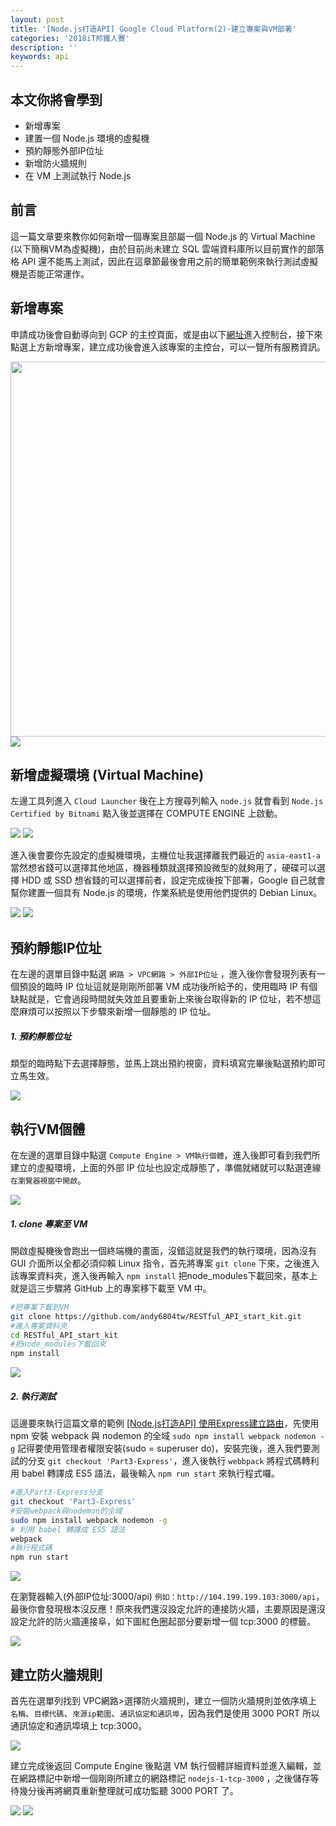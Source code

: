```yaml
---
layout: post
title: '[Node.js打造API] Google Cloud Platform(2)-建立專案與VM部署'
categories: '2018iT邦鐵人賽'
description: ''
keywords: api
---
```


## 本文你將會學到
- 新增專案
- 建置一個 Node.js 環境的虛擬機
- 預約靜態外部IP位址
- 新增防火牆規則
- 在 VM 上測試執行 Node.js

## 前言
這一篇文章要來教你如何新增一個專案且部屬一個 Node.js 的 Virtual Machine (以下簡稱VM為虛擬機)，由於目前尚未建立 SQL 雲端資料庫所以目前實作的部落格 API 還不能馬上測試，因此在這章節最後會用之前的簡單範例來執行測試虛擬機是否能正常運作。

## 新增專案
申請成功後會自動導向到 GCP 的主控頁面，或是由以下[網址](https://console.cloud.google.com)進入控制台，接下來點選上方新增專案，建立成功後會進入該專案的主控台，可以一覽所有服務資訊。

<img src="/images/posts/it2018/img1070119-1.png" width="600">
<img src="/images/posts/it2018/img1070119-2.png">

## 新增虛擬環境 (Virtual Machine)
左邊工具列進入 `Cloud Launcher` 後在上方搜尋列輸入 `node.js` 就會看到 `Node.js Certified by Bitnami` 點入後並選擇在 COMPUTE ENGINE 上啟動。

<img src="/images/posts/it2018/img1070119-3.png">
<img src="/images/posts/it2018/img1070119-4.png">

進入後會要你先設定的虛擬機環境，主機位址我選擇離我們最近的 `asia-east1-a` 當然想省錢可以選擇其他地區，機器種類就選擇預設微型的就夠用了，硬碟可以選擇 HDD 或 SSD 想省錢的可以選擇前者，設定完成後按下部署，Google 自己就會幫你建置一個具有 Node.js 的環境，作業系統是使用他們提供的 Debian Linux。

<img src="/images/posts/it2018/img1070119-5.png">
<img src="/images/posts/it2018/img1070119-6.png">

## 預約靜態IP位址 
在左邊的選單目錄中點選 `網路 > VPC網路 > 外部IP位址` ，進入後你會發現列表有一個預設的臨時 IP 位址這就是剛剛所部署 VM 成功後所給予的，使用臨時 IP 有個缺點就是，它會過段時間就失效並且要重新上來後台取得新的 IP 位址，若不想這麼麻煩可以按照以下步驟來新增一個靜態的 IP 位址。

##### 1. 預約靜態位址
類型的臨時點下去選擇靜態，並馬上跳出預約視窗，資料填寫完畢後點選預約即可立馬生效。

<img src="/images/posts/it2018/img1070119-7.png">

## 執行VM個體
在左邊的選單目錄中點選 `Compute Engine > VM執行個體`，進入後即可看到我們所建立的虛擬環境，上面的外部 IP 位址也設定成靜態了，準備就緒就可以點選連線 `在瀏覽器視窗中開啟`。

<img src="/images/posts/it2018/img1070119-8.png">

##### 1. clone 專案至 VM

開啟虛擬機後會跑出一個終端機的畫面，沒錯這就是我們的執行環境，因為沒有 GUI 介面所以全都必須仰賴 Linux 指令，首先將專案 `git clone` 下來，之後進入該專案資料夾，進入後再輸入 `npm install` 把node_modules下載回來，基本上就是這三步驟將 GitHub 上的專案移下載至 VM 中。

```bash
#把專案下載到VM
git clone https://github.com/andy6804tw/RESTful_API_start_kit.git
#進入專案資料夾
cd RESTful_API_start_kit
#把node_modules下載回來
npm install
```

<img src="/images/posts/it2018/img1070119-9.png">

##### 2. 執行測試

這邊要來執行這篇文章的範例 [[Node.js打造API] 使用Express建立路由](https://andy6804tw.github.io/2017/12/26/express-mvc-tutorial/)，先使用 npm 安裝 webpack 與 nodemon 的全域 `sudo npm install webpack nodemon -g` 記得要使用管理者權限安裝(sudo = superuser do)，安裝完後，進入我們要測試的分支 `git checkout 'Part3-Express'`，進入後執行 `webbpack` 將程式碼轉利用 babel 轉譯成 ES5 語法，最後輸入 `npm run start` 來執行程式囉。


```bash
#進入Part3-Express分支
git checkout 'Part3-Express'
#安裝webpack與nodemon的全域
sudo npm install webpack nodemon -g
# 利用 babel 轉譯成 ES5 語法
webpack
#執行程式碼
npm run start
```

<img src="/images/posts/it2018/img1070119-10.png">

在瀏覽器輸入(外部IP位址:3000/api) `例如：http://104.199.199.103:3000/api`，最後你會發現根本沒反應！原來我們還沒設定允許的連接防火牆，主要原因是還沒設定允許的防火牆連接阜，如下圖紅色圈起部分要新增一個 tcp:3000 的標籤。

<img src="/images/posts/it2018/img1070119-11.png">

## 建立防火牆規則
首先在選單列找到 VPC網路>選擇防火牆規則，建立一個防火牆規則並依序填上 `名稱`、`目標代碼`、`來源ip範圍`、`通訊協定和通訊埠`，因為我們是使用 3000 PORT 所以通訊協定和通訊埠填上 tcp:3000。

<img src="/images/posts/it2018/img1070119-12.png">

建立完成後返回 Compute Engine 後點選 VM 執行個體詳細資料並進入編輯，並在網路標記中新增一個剛剛所建立的網路標記 `nodejs-1-tcp-3000` ，之後儲存等待幾分後再將網頁重新整理就可成功監聽 3000 PORT 了。

<img src="/images/posts/it2018/img1070119-13.png">

<img src="/images/posts/it2018/img1070119-14.png">
